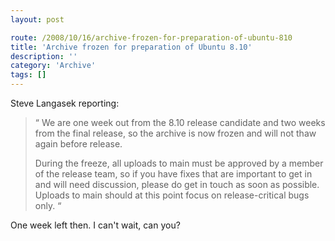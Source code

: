 ```yaml
---
layout: post

route: /2008/10/16/archive-frozen-for-preparation-of-ubuntu-810
title: 'Archive frozen for preparation of Ubuntu 8.10'
description: ''
category: 'Archive'
tags: []
---
```


Steve Langasek reporting:

<blockquote>
 <span class="bqstart">&#8220;</span>
  We are one week out from the 8.10 release candidate and two weeks from the final release, so the archive is now frozen and will not thaw again before release.

During the freeze, all uploads to main must be approved by a member of the
release team, so if you have fixes that are important to get in and will need
discussion, please do get in touch as soon as possible. Uploads to main should
at this point focus on release-critical bugs only.
<span class="bqend">&#8220;</span>

</blockquote>

One week left then. I can't wait, can you?
